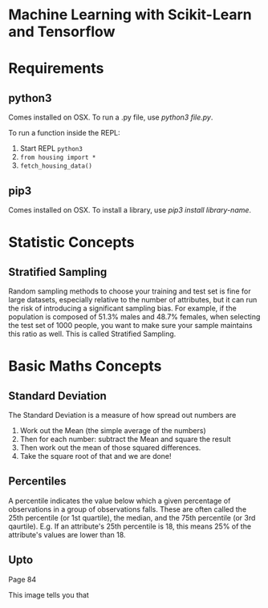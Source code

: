 # Machine Learning with Scikit-Learn and Tensorflow

# Requirements
## python3
Comes installed on OSX. To run a .py file, use *python3 file.py*.

To run a function inside the REPL:
1. Start REPL ```python3```
2. ```from housing import *```
3. ```fetch_housing_data()```

## pip3
Comes installed on OSX. To install a library, use *pip3 install library-name*.

# Statistic Concepts
## Stratified Sampling
Random sampling methods to choose your training and test set is fine for large datasets, especially relative to the number of attributes, but it can run the risk of introducing a significant sampling bias. For example, if the population is composed of 51.3% males and 48.7% females, when selecting the test set of 1000 people, you want to make sure your sample maintains this ratio as well. This is called Stratified Sampling.

# Basic Maths Concepts

## Standard Deviation
The Standard Deviation is a measure of how spread out numbers are

1. Work out the Mean (the simple average of the numbers)
2. Then for each number: subtract the Mean and square the result
3. Then work out the mean of those squared differences.
4. Take the square root of that and we are done!

## Percentiles
A percentile indicates the value below which a given percentage of observations in a group of observations falls. These are often called the 25th percentile (or 1st quartile), the median, and the 75th percentile (or 3rd qaurtile). E.g. If an attribute's 25th percentile is 18, this means 25% of the attribute's values are lower than 18.

## Upto

Page 84

This image tells you that
